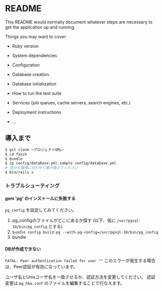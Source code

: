 # README

This README would normally document whatever steps are necessary to get the
application up and running.

Things you may want to cover:

* Ruby version

* System dependencies

* Configuration

* Database creation

* Database initialization

* How to run the test suite

* Services (job queues, cache servers, search engines, etc.)

* Deployment instructions

* ...

## 導入まで

```sh
$ git clone <プロジェクトURL>
$ cd fasch
$ bundle
$ cp config/database.yml.sample config/database.yml
# 自分の環境に合わせて書き換えてください
$ bin/rails s
```

### トラブルシューティング

#### gem 'pg' のインストールに失敗する

`pg_config` を設定してみてください。

1. pg_configのファイルがどこにあるか探す (以下、仮に `/usr/pgsql-10/bin/pg_config` とする)
2. `bundle config build.pg --with-pg-config=/usr/pgsql-10/bin/pg_config`
3. bundle

#### DBが作成できない


```FATAL: Peer authentication failed for user ""```
このエラーが発生する場合は、Peer認証が有効になっています。

ユーザ名とUnixユーザ名を一致させるか、認証方法を変更してください。
認証変更は `pg_hba.conf` のファイルを編集することで行なえます。